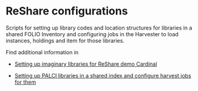 # ReShare configurations

Scripts for setting up library codes and location structures for libraries in a shared FOLIO Inventory and configuring jobs in the Harvester to load instances, holdings and item for those libraries.

Find additional information in

- [Setting up imaginary libraries for ReShare demo Cardinal](cardinal)

- [Setting up PALCI libraries in a shared index and configure harvest jobs for them](palci)
